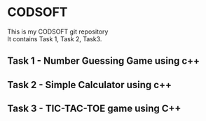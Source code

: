 # CODSOFT
This is my CODSOFT git repository
<br>
It contains Task 1, Task 2, Task3.
<br>

## Task 1 - Number Guessing Game using c++

## Task 2 - Simple Calculator using  c++

## Task 3 - TIC-TAC-TOE game using C++
